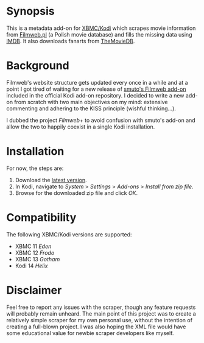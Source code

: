 Synopsis
========

This is a metadata add-on for [XBMC/Kodi](http://kodi.tv/) which scrapes movie information from [Filmweb.pl](http://www.filmweb.pl/) (a Polish movie database) and fills the missing data using [IMDB](http://www.imdb.com/). It also downloads fanarts from [TheMovieDB](http://www.themoviedb.org/).

Background
==========

Filmweb's website structure gets updated every once in a while and at a point I got tired of waiting for a new release of [smuto's Filmweb add-on](http://kodi.wiki/view/Add-on:Filmweb) included in the official Kodi add-on repository. I decided to write a new add-on from scratch with two main objectives on my mind: extensive commenting and adhering to the KISS principle (wishful thinking...).

I dubbed the project *Filmweb+* to avoid confusion with smuto's add-on and allow the two to happily coexist in a single Kodi installation.

Installation
============

For now, the steps are:

1. Download the [latest version](https://github.com/kempniu/metadata.movies.filmwebplus/archive/master.zip).
2. In Kodi, navigate to *System* > *Settings* > *Add-ons* > *Install from zip file*.
3. Browse for the downloaded zip file and click *OK*.

Compatibility
=============

The following XBMC/Kodi versions are supported:

* XBMC 11 *Eden*
* XBMC 12 *Frodo*
* XBMC 13 *Gotham*
* Kodi 14 *Helix*

Disclaimer
==========

Feel free to report any issues with the scraper, though any feature requests will probably remain unheard. The main point of this project was to create a relatively simple scraper for my own personal use, without the intention of creating a full-blown project. I was also hoping the XML file would have some educational value for newbie scraper developers like myself.
